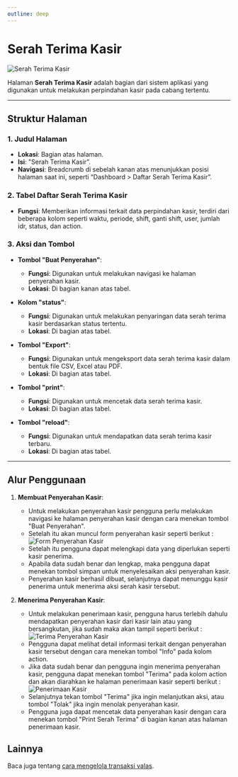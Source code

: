 ```yaml
---
outline: deep
---
```


# Serah Terima Kasir

![Serah Terima Kasir](/serah-terima-kasir.png)

Halaman **Serah Terima Kasir** adalah bagian dari sistem aplikasi yang digunakan untuk melakukan perpindahan kasir pada cabang tertentu.

---

## Struktur Halaman

### 1. **Judul Halaman**

- **Lokasi**: Bagian atas halaman.
- **Isi**: "Serah Terima Kasir”.
- **Navigasi**: Breadcrumb di sebelah kanan atas menunjukkan posisi halaman saat ini, seperti “Dashboard > Daftar Serah Terima Kasir”.

### 2. **Tabel Daftar Serah Terima Kasir**

- **Fungsi**: Memberikan informasi terkait data perpindahan kasir, terdiri dari beberapa kolom seperti waktu, periode, shift, ganti shift, user, jumlah idr, status, dan action.

### 3. **Aksi dan Tombol**

- **Tombol "Buat Penyerahan"**:

  - **Fungsi**: Digunakan untuk melakukan navigasi ke halaman penyerahan kasir.
  - **Lokasi**: Di bagian kanan atas tabel.

- **Kolom "status"**:

  - **Fungsi**: Digunakan untuk melakukan penyaringan data serah terima kasir berdasarkan status tertentu.
  - **Lokasi**: Di bagian atas tabel.

- **Tombol "Export"**:

  - **Fungsi**: Digunakan untuk mengeksport data serah terima kasir dalam bentuk file CSV, Excel atau PDF.
  - **Lokasi**: Di bagian atas tabel.

- **Tombol "print"**:

  - **Fungsi**: Digunakan untuk mencetak data serah terima kasir.
  - **Lokasi**: Di bagian atas tabel.

- **Tombol "reload"**:

  - **Fungsi**: Digunakan untuk mendapatkan data serah terima kasir terbaru.
  - **Lokasi**: Di bagian atas tabel.

---

## Alur Penggunaan

1. **Membuat Penyerahan Kasir**:

   - Untuk melakukan penyerahan kasir pengguna perlu melakukan navigasi ke halaman penyerahan kasir dengan cara menekan tombol "Buat Penyerahan".
   - Setelah itu akan muncul form penyerahan kasir seperti berikut :
     ![Form Penyerahan Kasir](/penyerahan-kasir.png)
   - Setelah itu pengguna dapat melengkapi data yang diperlukan seperti kasir penerima.
   - Apabila data sudah benar dan lengkap, maka pengguna dapat menekan tombol simpan untuk menyelesaikan aksi penyerahan kasir.
   - Penyerahan kasir berhasil dibuat, selanjutnya dapat menunggu kasir penerima untuk menerima aksi serah kasir tersebut.

2. **Menerima Penyerahan Kasir**:
   - Untuk melakukan penerimaan kasir, pengguna harus terlebih dahulu mendapatkan penyerahan kasir dari kasir lain atau yang bersangkutan, jika sudah maka akan tampil seperti berikut :
     ![Terima Penyerahan Kasir](/terima-penyerahan-kasir.png)
   - Pengguna dapat melihat detail informasi terkait dengan penyerahan kasir tersebut dengan cara menekan tombol "Info" pada kolom action.
   - Jika data sudah benar dan pengguna ingin menerima penyerahan kasir, pengguna dapat menekan tombol "Terima" pada kolom action dan akan diarahkan ke halaman penerimaan kasir seperti berikut :
     ![Penerimaan Kasir](/penerimaan-kasir.png)
   - Selanjutnya tekan tombol "Terima" jika ingin melanjutkan aksi, atau tombol "Tolak" jika ingin menolak penyerahan kasir.
   - Pengguna juga dapat mencetak data penyerahan kasir dengan cara menekan tombol "Print Serah Terima" di bagian kanan atas halaman penerimaan kasir.

## Lainnya

Baca juga tentang [cara mengelola transaksi valas](/transaksi/transaksi-valas).
